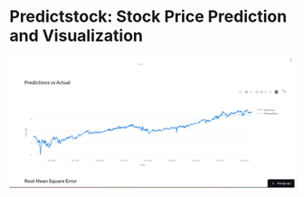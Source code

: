# Predictstock: Stock Price Prediction and Visualization

[![Vido Preview](static/image.png)](static/video.mp4)

